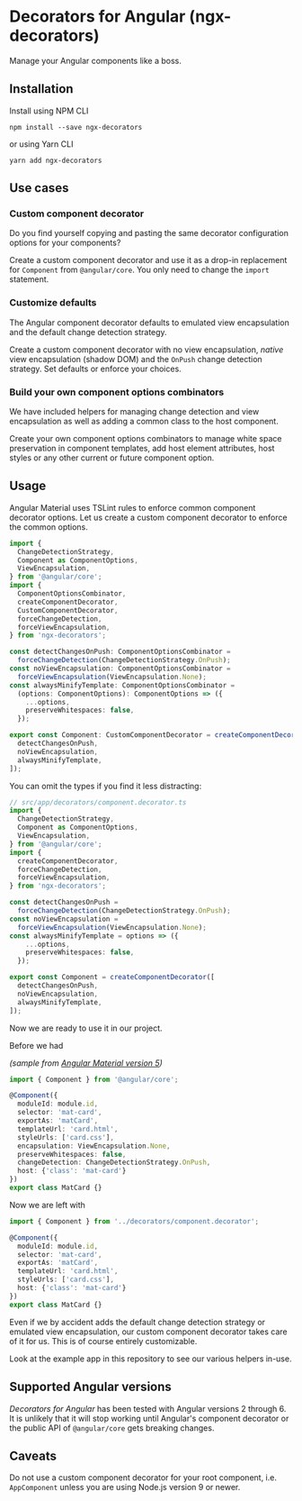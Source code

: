 # Decorators for Angular (ngx-decorators)
Manage your Angular components like a boss.

## Installation
Install using NPM CLI
```
npm install --save ngx-decorators
```

or using Yarn CLI
```
yarn add ngx-decorators
```

## Use cases
### Custom component decorator
Do you find yourself copying and pasting the same decorator configuration
options for your components?

Create a custom component decorator and use it as a drop-in replacement for
`Component` from `@angular/core`. You only need to change the `import`
statement.

### Customize defaults
The Angular component decorator defaults to emulated view encapsulation and the
default change detection strategy.

Create a custom component decorator with no view encapsulation, *native* view
encapsulation (shadow DOM) and the `OnPush` change detection strategy. Set
defaults or enforce your choices.

### Build your own component options combinators
We have included helpers for managing change detection and view encapsulation as
well as adding a common class to the host component.

Create your own component options combinators to manage white space preservation
in component templates, add host element attributes, host styles or any other
current or future component option.

## Usage
Angular Material uses TSLint rules to enforce common component decorator
options. Let us create a custom component decorator to enforce the common
options.

```typescript
import {
  ChangeDetectionStrategy,
  Component as ComponentOptions,
  ViewEncapsulation,
} from '@angular/core';
import {
  ComponentOptionsCombinator,
  createComponentDecorator,
  CustomComponentDecorator,
  forceChangeDetection,
  forceViewEncapsulation,
} from 'ngx-decorators';

const detectChangesOnPush: ComponentOptionsCombinator =
  forceChangeDetection(ChangeDetectionStrategy.OnPush);
const noViewEncapsulation: ComponentOptionsCombinator =
  forceViewEncapsulation(ViewEncapsulation.None);
const alwaysMinifyTemplate: ComponentOptionsCombinator =
  (options: ComponentOptions): ComponentOptions => ({
    ...options,
    preserveWhitespaces: false,
  });

export const Component: CustomComponentDecorator = createComponentDecorator([
  detectChangesOnPush,
  noViewEncapsulation,
  alwaysMinifyTemplate,
]);

```

You can omit the types if you find it less distracting:

```typescript
// src/app/decorators/component.decorator.ts
import {
  ChangeDetectionStrategy,
  Component as ComponentOptions,
  ViewEncapsulation,
} from '@angular/core';
import {
  createComponentDecorator,
  forceChangeDetection,
  forceViewEncapsulation,
} from 'ngx-decorators';

const detectChangesOnPush =
  forceChangeDetection(ChangeDetectionStrategy.OnPush);
const noViewEncapsulation =
  forceViewEncapsulation(ViewEncapsulation.None);
const alwaysMinifyTemplate = options => ({
    ...options,
    preserveWhitespaces: false,
  });

export const Component = createComponentDecorator([
  detectChangesOnPush,
  noViewEncapsulation,
  alwaysMinifyTemplate,
]);

```

Now we are ready to use it in our project.

Before we had

*(sample from [Angular Material version 5](https://github.com/angular/material2/blob/5.2.5/src/lib/card/card.ts))*

```typescript
import { Component } from '@angular/core';

@Component({
  moduleId: module.id,
  selector: 'mat-card',
  exportAs: 'matCard',
  templateUrl: 'card.html',
  styleUrls: ['card.css'],
  encapsulation: ViewEncapsulation.None,
  preserveWhitespaces: false,
  changeDetection: ChangeDetectionStrategy.OnPush,
  host: {'class': 'mat-card'}
})
export class MatCard {}
```

Now we are left with

```typescript
import { Component } from '../decorators/component.decorator';

@Component({
  moduleId: module.id,
  selector: 'mat-card',
  exportAs: 'matCard',
  templateUrl: 'card.html',
  styleUrls: ['card.css'],
  host: {'class': 'mat-card'}
})
export class MatCard {}
```

Even if we by accident adds the default change detection strategy or emulated
view encapsulation, our custom component decorator takes care of it for us. This
is of course entirely customizable.

Look at the example app in this repository to see our various helpers in-use.

## Supported Angular versions
*Decorators for Angular*  has been tested with Angular versions 2 through 6. It
is unlikely that it will stop working until Angular's component decorator or the
public API of `@angular/core` gets breaking changes.

## Caveats
Do not use a custom component decorator for your root component, i.e. 
`AppComponent` unless you are using Node.js version 9 or newer.

